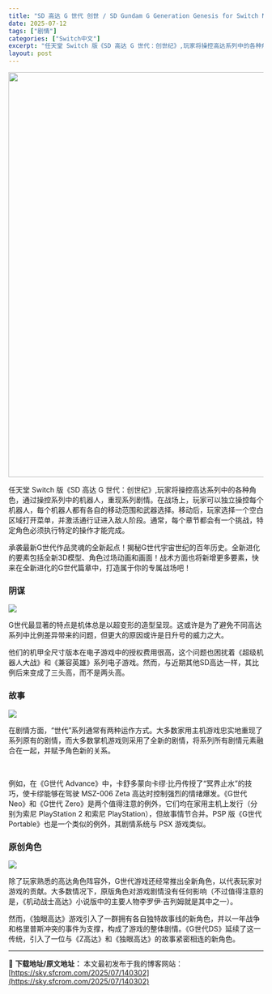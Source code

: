 ```yaml
---
title: "SD 高达 G 世代 创世 / SD Gundam G Generation Genesis for Switch NSP中文"
date: 2025-07-12
tags: ["剧情"]
categories: ["Switch中文"]
excerpt: "任天堂 Switch 版《SD 高达 G 世代：创世纪》,玩家将操控高达系列中的各种角色，通过操控系列中的机器人，重现系列剧情。在战场上，玩家可以独立操控每个机器人，每个机器人都有各自的移动范围和武器选择。移动后，玩家选择一个空白区域打开菜单，并激活通行证进入敌人阶段。通常，每个章节都会有一个挑战，&hellip;"
layout: post
---
```


<img class="aligncenter size-full wp-image-140303" src="https://sky.sfcrom.com/wp-content/uploads/2025/07/2025071214030187.webp" alt="" width="550" height="800" />

任天堂 Switch 版《SD 高达 G 世代：创世纪》,玩家将操控高达系列中的各种角色，通过操控系列中的机器人，重现系列剧情。在战场上，玩家可以独立操控每个机器人，每个机器人都有各自的移动范围和武器选择。移动后，玩家选择一个空白区域打开菜单，并激活通行证进入敌人阶段。通常，每个章节都会有一个挑战，特定角色必须执行特定的操作才能完成。

承袭最新G世代作品灵魂的全新起点！揭秘G世代宇宙世纪的百年历史。全新进化的要素包括全新3D模型、角色过场动画和画面！战术方面也将新增更多要素，快来在全新进化的G世代篇章中，打造属于你的专属战场吧！
<h3>阴谋</h3>
<img src="https://img-eshop.cdn.nintendo.net/i/6fd88e5a24501da94c5232bd29df34e1c06766ca98dd7b3f02a4dc98014580a5.jpg?w=1000" />

G世代最显著的特点是机体总是以超变形的造型呈现。这或许是为了避免不同高达系列中比例差异带来的问题，但更大的原因或许是日升号的威力之大。

他们的机甲全尺寸版本在电子游戏中的授权费用很高，这个问题也困扰着《超级机器人大战》和《兼容英雄》系列电子游戏。然而，与近期其他SD高达一样，其比例后来变成了三头高，而不是两头高。
<h3>故事</h3>
<img src="https://img-eshop.cdn.nintendo.net/i/8b60b2fe738425ad77c7c3dda0ff266a59393773d48a15ec7cdb2769392aa82d.jpg?w=1000" />

在剧情方面，“世代”系列通常有两种运作方式。大多数家用主机游戏忠实地重现了系列原有的剧情，而大多数掌机游戏则采用了全新的剧情，将系列所有剧情元素融合在一起，并赋予角色新的关系。
<div id="attachment_829" class="wp-caption alignnone">

&nbsp;

</div>
例如，在《G世代 Advance》中，卡舒多蒙向卡缪·比丹传授了“冥界止水”的技巧，使卡缪能够在驾驶 MSZ-006 Zeta 高达时控制强烈的情绪爆发。《G世代 Neo》和《G世代 Zero》是两个值得注意的例外，它们均在家用主机上发行（分别为索尼 PlayStation 2 和索尼 PlayStation），但故事情节合并。PSP 版《G世代 Portable》也是一个类似的例外，其剧情系统与 PSX 游戏类似。
<h3>原创角色</h3>
<img src="https://img-eshop.cdn.nintendo.net/i/6c793f21a0415b849401d228686b9255879a0fab4cb0c6e544e92c8d06cc3c57.jpg?w=1000" />

除了玩家熟悉的高达角色阵容外，G世代游戏还经常推出全新角色，以代表玩家对游戏的贡献。大多数情况下，原版角色对游戏剧情没有任何影响（不过值得注意的是，《机动战士高达》小说版中的主要人物李罗伊·吉列姆就是其中之一）。

然而，《独眼高达》游戏引入了一群拥有各自独特故事线的新角色，并以一年战争和格里普斯冲突的事件为支撑，构成了游戏的整体剧情。《G世代DS》延续了这一传统，引入了一位与《Z高达》和《独眼高达》的故事紧密相连的新角色。

---
📖 **下载地址/原文地址：** 本文最初发布于我的博客网站：[https://sky.sfcrom.com/2025/07/140302](https://sky.sfcrom.com/2025/07/140302)
